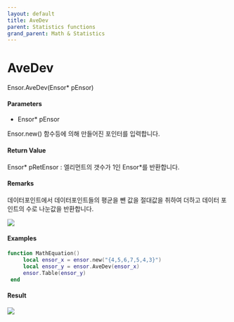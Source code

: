 ```yaml
---
layout: default
title: AveDev
parent: Statistics functions
grand_parent: Math & Statistics
---
```


# AveDev

Ensor.AveDev\(Ensor\* pEnsor\)

#### Parameters

* Ensor\* pEnsor

Ensor.new\(\) 함수등에 의해 만들어진 포인터를 입력합니다.

#### Return Value

Ensor\* pRetEnsor : 엘리먼트의 갯수가 1인 Ensor\*를 반환합니다.

#### Remarks

데이터포인트에서 데이터포인트들의 평균을 뺀 값을 절대값을 취하여 더하고 데이터 포인트의 수로 나눈값을 반환합니다.

![](enuspace_doc/docss/StatisitcAPI/AveDevFunc.png)

#### Examples

```lua
function MathEquation()
     local ensor_x = ensor.new("{4,5,6,7,5,4,3}")
     local ensor_y = ensor.AveDev(ensor_x)
     ensor.Table(ensor_y)
 end
```

#### Result

![](enuspace_doc/docs/StatisticsAPI/AveDevResultTable.png)

